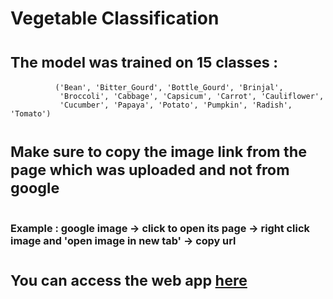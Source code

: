 # Vegetable Classification

# <sub>The model was trained on 15 classes :<sub>
              ('Bean', 'Bitter_Gourd', 'Bottle_Gourd', 'Brinjal',
               'Broccoli', 'Cabbage', 'Capsicum', 'Carrot', 'Cauliflower',
               'Cucumber', 'Papaya', 'Potato', 'Pumpkin', 'Radish', 'Tomato')
               
# <sub>Make sure to copy the image link from the page which was uploaded and not from google<sub>
# <sub><sub><sub>Example : google image -> click to open its page -> right click image and 'open image in new tab' -> copy url<sub><sub><sub>

# <sub>You can access the web app [here](https://giannisagr-image-cla-vegetable-classification-deployment-dlipxw.streamlit.app/)<sub>
